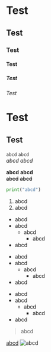 # Test
## Test
### Test
#### Test
##### Test
###### Test

Test
====
Test
----

`abcd`
`abcd` \
_abcd_
*abcd*

**abcd**
__abcd__ \
~~abcd~~
~~abcd~~

```python
print("abcd")
```

1. abcd
2. abcd
- abcd
- abcd
  - abcd
    - abcd
- abcd
+ abcd
+ abcd
  + abcd
    + abcd
+ abcd
* abcd
* abcd
  * abcd
    * abcd
* abcd

> abcd

[abcd](http://example.com/ "abcd")
![abcd](https://upload.wikimedia.org/wikipedia/commons/9/94/Markdown_Syntax_in_gedit.png "abcd")
